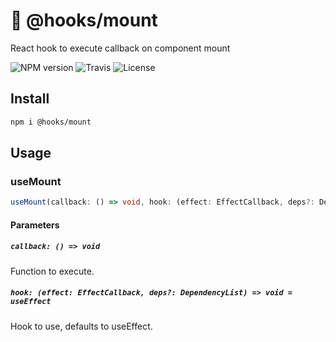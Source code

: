 # 🎒 @hooks/mount

React hook to execute callback on component mount

![NPM version](https://img.shields.io/npm/v/@hooks/mount?style=flat-square)
![Travis](https://img.shields.io/travis/com/simmo/hooks?style=flat-square)
![License](https://img.shields.io/npm/l/@hooks/mount?style=flat-square)

## Install

```bash
npm i @hooks/mount
```

## Usage

### useMount

```ts
useMount(callback: () => void, hook: (effect: EffectCallback, deps?: DependencyList) => void = useEffect)
```

#### Parameters

##### `callback: () => void`

Function to execute.

##### `hook: (effect: EffectCallback, deps?: DependencyList) => void = useEffect`

Hook to use, defaults to useEffect.
